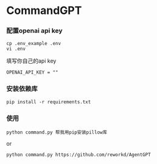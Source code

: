 # CommandGPT

### 配置openai api key

```
cp .env_example .env
vi .env
```

填写你自己的api key

```
OPENAI_API_KEY = ""
```

### 安装依赖库

```
pip install -r requirements.txt
```

### 使用

```
python command.py 帮我用pip安装pillow库
```

or

```
python command.py https://github.com/reworkd/AgentGPT
```
